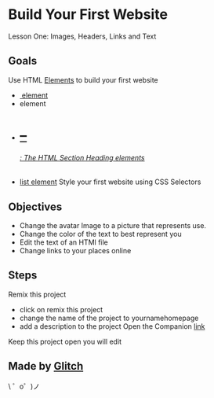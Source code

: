 Build Your First Website
=================
Lesson One: Images, Headers, Links and Text

Goals
------------

Use HTML [Elements](https://developer.mozilla.org/en-US/docs/Glossary/Element) to build your first website
* [<img> element](https://developer.mozilla.org/en-US/docs/Web/HTML/Element/img)
* [<a> element](https://developer.mozilla.org/en-US/docs/Web/HTML/Element/a)
* [<h1>–<h6>: The HTML Section Heading elements](https://developer.mozilla.org/en-US/docs/Web/HTML/Element/h1)
* [list element](https://developer.mozilla.org/en-US/docs/Web/HTML/Element/ul)
Style your first website using CSS Selectors
  

Objectives
------------
  * Change the avatar Image to a picture that represents use.
  * Change the color of the text to best represent you
  * Edit the text of an HTMl file
  * Change links to your places online

Steps
------------
 Remix this project
  * click on remix this project
  * change the name of the project to yournamehomepage
  * add a description to the project
Open the Companion [link](lesson)
  
Keep this project open you will edit 

  
  
  
Made by [Glitch](https://glitch.com/)
-------------------

\ ゜o゜)ノ
